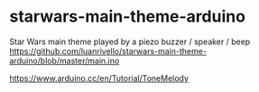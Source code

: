 # starwars-main-theme-arduino
 Star Wars main theme played by a piezo buzzer / speaker / beep
 https://github.com/luanrivello/starwars-main-theme-arduino/blob/master/main.ino
 
 https://www.arduino.cc/en/Tutorial/ToneMelody

